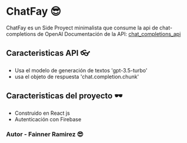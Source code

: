 # ChatFay 😎

ChatFay es un Side Proyect minimalista que consume la api de chat-completions de OpenAI
Documentación de la API:  [chat_completions_api](https://platform.openai.com/docs/guides/text-generation/chat-completions-api)

## Caracteristicas API 👓
* Usa el modelo de generación de textos 'gpt-3.5-turbo'
* usa el objeto de respuesta 'chat.completion.chunk'

## Caracteristicas del proyecto 🕶
* Construido en React js
* Autenticación con Firebase

### Autor - Fainner Ramirez 😎